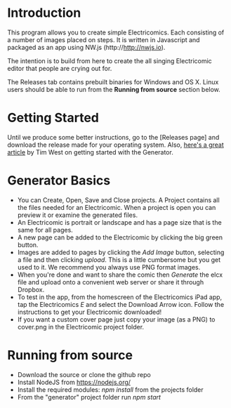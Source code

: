 # Introduction
This program allows you to create simple Electricomics. Each consisting of a number of images placed on steps.
It is written in Javascript and packaged as an app using NW.js (http://http://nwjs.io).

The intention is to build from here to create the all singing Electricomic editor that people are crying out for.

The Releases tab contains prebuilt binaries for Windows and OS X. Linux users should be able to run from the **Running from source** section below.

# Getting Started
Until we produce some better instructions, go to the [Releases page] and download the release made for your operating system. Also, [here's a great article](http://dangergeekuk.blogspot.co.uk/2015/09/how-to-make-electricomic.html) by Tim West on getting started with the Generator.

# Generator Basics
- You can Create, Open, Save and Close projects. A Project contains all the files needed for an Electricomic. When a project is open you can preview it or examine the generated files.
- An Electricomic is portrait or landscape and has a page size that is the same for all pages.
- A new page can be added to the Electricomic by clicking the big green button.
- Images are added to pages by clicking the *Add Image* button, selecting a file and then clicking *upload*. This is a little cumbersome but you get used to it. We recommend you always use PNG format images.
- When you're done and want to share the comic then *Generate* the elcx file and upload onto a convenient web server or share it through Dropbox. 
- To test in the app, from the homescreen of the Electricomics iPad app, tap the Electricomics *E* and select the Download Arrow icon. Follow the instructions to get your Electricomic downloaded!
- If you want a custom cover page just copy your image (as a PNG) to cover.png in the Electricomic project folder.

# Running from source
- Download the source or clone the github repo
- Install NodeJS from https://nodejs.org/
- Install the required modules: _npm install_ from the projects folder
- From the "generator" project folder run _npm start_

